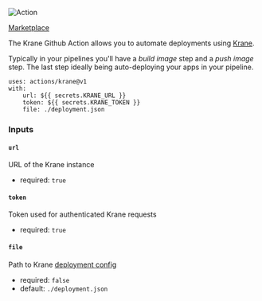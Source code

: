 ![Action](https://user-images.githubusercontent.com/21694364/103450363-49f2ae80-4c83-11eb-82a9-7fcbb8a2f4d0.png)

[Marketplace](https://github.com/marketplace/actions/krane)

The Krane Github Action allows you to automate deployments using [Krane](https://krane.sh).

Typically in your pipelines you'll have a _build image_ step and a _push image_ step. The last step ideally being auto-deploying your apps in your pipeline.

```
uses: actions/krane@v1
with:
    url: ${{ secrets.KRANE_URL }}
    token: ${{ secrets.KRANE_TOKEN }}
    file: ./deployment.json
```

### Inputs

#### `url`

URL of the Krane instance

- required: `true`

#### `token`

Token used for authenticated Krane requests

- required: `true`

#### `file`

Path to Krane [deployment config](https://www.krane.sh/#/deployment-configuration)

- required: `false`
- default: `./deployment.json`
